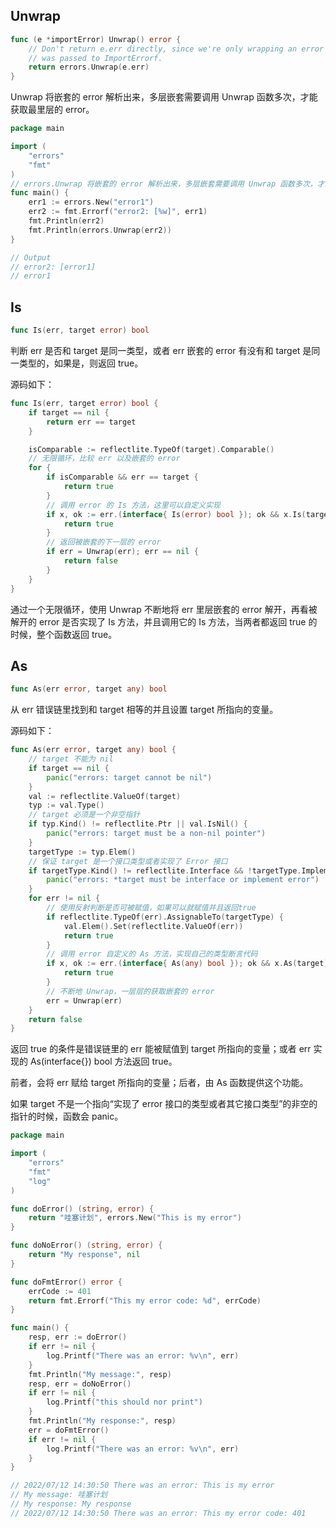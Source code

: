 
## Unwrap

```go
func (e *importError) Unwrap() error {
	// Don't return e.err directly, since we're only wrapping an error if %w
	// was passed to ImportErrorf.
	return errors.Unwrap(e.err)
}
```


Unwrap 将嵌套的 error 解析出来，多层嵌套需要调用 Unwrap 函数多次，才能获取最里层的 error。

```go
package main

import (
	"errors"
	"fmt"
)
// errors.Unwrap 将嵌套的 error 解析出来，多层嵌套需要调用 Unwrap 函数多次，才能获取最里层的 error。
func main() {
	err1 := errors.New("error1")
	err2 := fmt.Errorf("error2: [%w]", err1)
	fmt.Println(err2)
	fmt.Println(errors.Unwrap(err2))
}

// Output
// error2: [error1]
// error1
```

## Is

```go
func Is(err, target error) bool
```

判断 err 是否和 target 是同一类型，或者 err 嵌套的 error 有没有和 target 是同一类型的，如果是，则返回 true。

源码如下：

```go
func Is(err, target error) bool {
	if target == nil {
		return err == target
	}

	isComparable := reflectlite.TypeOf(target).Comparable()
    // 无限循环，比较 err 以及嵌套的 error
	for {
		if isComparable && err == target {
			return true
		}
        // 调用 error 的 Is 方法，这里可以自定义实现
		if x, ok := err.(interface{ Is(error) bool }); ok && x.Is(target) {
			return true
		}
        // 返回被嵌套的下一层的 error
		if err = Unwrap(err); err == nil {
			return false
		}
	}
}
```

通过一个无限循环，使用 Unwrap 不断地将 err 里层嵌套的 error 解开，再看被解开的 error 是否实现了 Is 方法，并且调用它的 Is 方法，当两者都返回 true 的时候，整个函数返回 true。


## As

```go
func As(err error, target any) bool 
```

从 err 错误链里找到和 target 相等的并且设置 target 所指向的变量。

源码如下：

```go
func As(err error, target any) bool {
    // target 不能为 nil
	if target == nil {
		panic("errors: target cannot be nil")
	}
	val := reflectlite.ValueOf(target)
	typ := val.Type()
    // target 必须是一个非空指针
	if typ.Kind() != reflectlite.Ptr || val.IsNil() {
		panic("errors: target must be a non-nil pointer")
	}
	targetType := typ.Elem()
    // 保证 target 是一个接口类型或者实现了 Error 接口
	if targetType.Kind() != reflectlite.Interface && !targetType.Implements(errorType) {
		panic("errors: *target must be interface or implement error")
	}
	for err != nil {
        // 使用反射判断是否可被赋值，如果可以就赋值并且返回true
		if reflectlite.TypeOf(err).AssignableTo(targetType) {
			val.Elem().Set(reflectlite.ValueOf(err))
			return true
		}
        // 调用 error 自定义的 As 方法，实现自己的类型断言代码
		if x, ok := err.(interface{ As(any) bool }); ok && x.As(target) {
			return true
		}
        // 不断地 Unwrap，一层层的获取嵌套的 error
		err = Unwrap(err)
	}
	return false
}
```

返回 true 的条件是错误链里的 err 能被赋值到 target 所指向的变量；或者 err 实现的 As(interface{}) bool 方法返回 true。

前者，会将 err 赋给 target 所指向的变量；后者，由 As 函数提供这个功能。

如果 target 不是一个指向“实现了 error 接口的类型或者其它接口类型”的非空的指针的时候，函数会 panic。





```go
package main

import (
	"errors"
	"fmt"
	"log"
)

func doError() (string, error) {
	return "哇塞计划", errors.New("This is my error")
}

func doNoError() (string, error) {
	return "My response", nil
}

func doFmtError() error {
	errCode := 401
	return fmt.Errorf("This my error code: %d", errCode)
}

func main() {
	resp, err := doError()
	if err != nil {
		log.Printf("There was an error: %v\n", err)
	}
	fmt.Println("My message:", resp)
	resp, err = doNoError()
	if err != nil {
		log.Printf("this should nor print")
	}
	fmt.Println("My response:", resp)
	err = doFmtError()
	if err != nil {
		log.Printf("There was an error: %v\n", err)
	}
}

// 2022/07/12 14:30:50 There was an error: This is my error
// My message: 哇塞计划
// My response: My response
// 2022/07/12 14:30:50 There was an error: This my error code: 401

```




